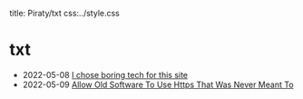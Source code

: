 title: Piraty/txt
css:../style.css

# txt

* 2022-05-08 [I chose boring tech for this site](./blog-intro.md)
* 2022-05-09 [Allow Old Software To Use Https That Was Never Meant To](./socat-ssl-proxy.md)
